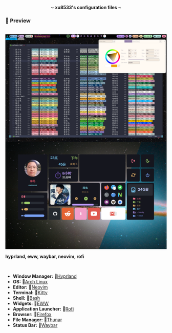 <!-- HEADERS -->
<p align="center">
  <b> <font color="red"></font>~ xu8533's configuration files ~ </font></b>
</p>

### 🌟 Preview

<br>

<img align="center" src="previews/screenshot_2024-02-28_21:56:16.png">
<img align="center" src="previews/screenshot_2024-02-02_23:45:26.png">

<br>

**hyprland, eww, waybar, neovim, rofi**

<br>

- **Window Manager:** [Hyprland](https://www.hyprland.org)
- **OS:** [Arch Linux](https://archlinux.org)
- **Editor:** [Neovim](https://github.com/neovim/neovim)
- **Terminal:** 󰄛[Kitty](https://github.com/kovidgoyal/kitty)
- **Shell:** [Bash](https://www.gnu.org/savannah-checkouts/gnu/bash/bash.html)
- **Widgets:** 󰜬[EWW](https://github.com/elkowar/eww)
- **Application Launcher:** 󱓞[Rofi](https://github.com/davatorium/rofi)
- **Browser:** [Firefox](https://www.mozilla.org/en-US/firefox)
- **File Manager:** 󰪶[Thunar](https://github.com/xfce-mirror/thunar)
- **Status Bar:** [Waybar](https://github.com/Alexays/Waybar)
